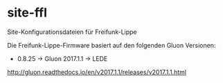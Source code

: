 # site-ffl
Site-Konfigurationsdateien für Freifunk-Lippe

Die Freifunk-Lippe-Firmware basiert auf den folgenden Gluon Versionen:

* 0.8.25 -> Gluon 2017.1.1 -> LEDE

http://gluon.readthedocs.io/en/v2017.1.1/releases/v2017.1.1.html
